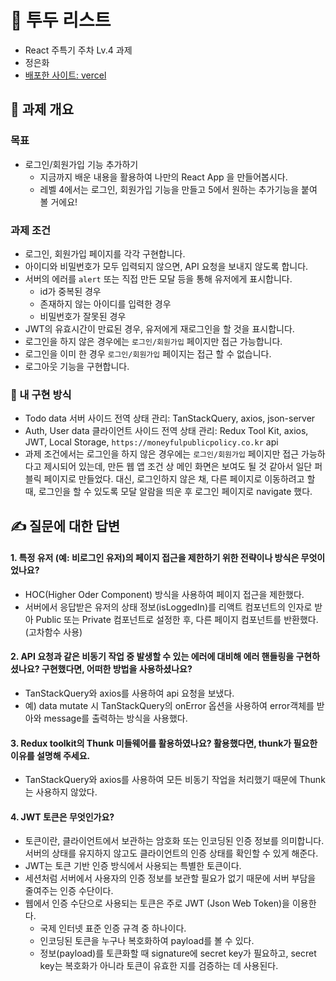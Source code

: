 # 📝 투두 리스트

- React 주특기 주차 Lv.4 과제
- 정은화
- [배포한 사이트: vercel](react-todo-list-five-tau.vercel.app)

## 📌 과제 개요

### 목표
- 로그인/회원가입 기능 추가하기
    - 지금까지 배운 내용을 활용하여 나만의 React App 을 만들어봅시다.
    - 레벨 4에서는 로그인, 회원가입 기능을 만들고 5에서 원하는 추가기능을 붙여 볼 거에요!

### 과제 조건

- 로그인, 회원가입 페이지를 각각 구현합니다.
- 아이디와 비밀번호가 모두 입력되지 않으면, API 요청을 보내지 않도록 합니다.
- 서버의 에러를 `alert` 또는 직접 만든 모달 등을 통해 유저에게 표시합니다.
    - id가 중복된 경우
    - 존재하지 않는 아이디를 입력한 경우
    - 비밀번호가 잘못된 경우
- JWT의 유효시간이 만료된 경우, 유저에게 재로그인을 할 것을 표시합니다.
- 로그인을 하지 않은 경우에는 `로그인/회원가입` 페이지만 접근 가능합니다.
- 로그인을 이미 한 경우 `로그인/회원가입` 페이지는 접근 할 수 없습니다.
- 로그아웃 기능을 구현합니다.


### 📝 내 구현 방식
- Todo data 서버 사이드 전역 상태 관리: TanStackQuery, axios, json-server
- Auth, User data 클라이언트 사이드 전역 상태 관리: Redux Tool Kit, axios, JWT, Local Storage, `https://moneyfulpublicpolicy.co.kr` api
- 과제 조건에서는 로그인을 하지 않은 경우에는 `로그인/회원가입` 페이지만 접근 가능하다고 제시되어 있는데, 만든 웹 앱 조건 상 메인 화면은 보여도 될 것 같아서 일단 퍼블릭 페이지로 만들었다. 대신, 로그인하지 않은 채, 다른 페이지로 이동하려고 할 때, 로그인을 할 수 있도록 모달 알람을 띄운 후 로그인 페이지로 navigate 했다.

## ✍️ 질문에 대한 답변
#### 1. 특정 유저 (예: 비로그인 유저)의 페이지 접근을 제한하기 위한 전략이나 방식은 무엇이었나요?
- HOC(Higher Oder Component) 방식을 사용하여 페이지 접근을 제한했다.
- 서버에서 응답받은 유저의 상태 정보(isLoggedIn)를 리액트 컴포넌트의 인자로 받아 Public 또는 Private 컴포넌트로 설정한 후, 다른 페이지 컴포넌트를 반환했다. (고차함수 사용)
#### 2. API 요청과 같은 비동기 작업 중 발생할 수 있는 에러에 대비해 에러 핸들링을 구현하셨나요? 구현했다면, 어떠한 방법을 사용하셨나요?
- TanStackQuery와 axios를 사용하여 api 요청을 보냈다.
- 예) data mutate 시 TanStackQuery의 onError 옵션을 사용하여 error객체를 받아와 message를 출력하는 방식을 사용했다.
#### 3. Redux toolkit의 Thunk 미들웨어를 활용하였나요? 활용했다면, thunk가 필요한 이유를 설명해 주세요.
- TanStackQuery와 axios를 사용하여 모든 비동기 작업을 처리했기 때문에 Thunk는 사용하지 않았다.
#### 4. JWT 토큰은 무엇인가요?
- 토큰이란, 클라이언트에서 보관하는 암호화 또는 인코딩된 인증 정보를 의미합니다. 서버의 상태를 유지하지 않고도 클라이언트의 인증 상태를 확인할 수 있게 해준다.
- JWT는 토큰 기반 인증 방식에서 사용되는 특별한 토큰이다.
- 세션처럼 서버에서 사용자의 인증 정보를 보관할 필요가 없기 때문에 서버 부담을 줄여주는 인증 수단이다.
- 웹에서 인증 수단으로 사용되는 토큰은 주로 JWT (Json Web Token)을 이용한다.
  - 국제 인터넷 표준 인증 규격 중 하나이다.
  - 인코딩된 토큰을 누구나 복호화하여 payload를 볼 수 있다.
  - 정보(payload)를 토큰화할 때 signature에 secret key가 필요하고, secret key는 복호화가 아니라 토큰이 유효한 지를 검증하는 데 사용된다.